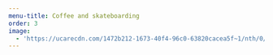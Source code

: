 ```yaml
---
menu-title: Coffee and skateboarding
order: 3
image:
  - 'https://ucarecdn.com/1472b212-1673-40f4-96c0-63820cacea5f~1/nth/0/'
---
```



